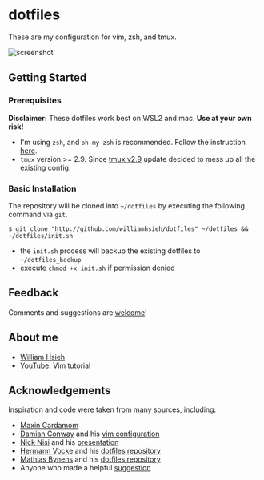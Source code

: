 # dotfiles
These are my configuration for vim, zsh, and tmux.

![screenshot](https://i.imgur.com/1I6as6m.png)

## Getting Started
### Prerequisites
**Disclaimer:** These dotfiles work best on WSL2 and mac. **Use at your own risk!**

* I'm using ```zsh```, and ```oh-my-zsh``` is recommended. Follow the instruction [here](https://github.com/robbyrussell/oh-my-zsh).
* ```tmux``` version >= 2.9. Since [tmux v2.9](https://github.com/tmux/tmux/issues/1721) update decided to mess up all the existing config.

### Basic Installation
The repository will be cloned into ```~/dotfiles``` by executing the following command via ```git```.
```
$ git clone "http://github.com/williamhsieh/dotfiles" ~/dotfiles && ~/dotfiles/init.sh
```
* the ```init.sh``` process will backup the existing dotfiles to ```~/dotfiles_backup```
* execute ```chmod +x init.sh``` if permission denied

## Feedback
Comments and suggestions are [welcome](https://github.com/WilliamHsieh/dotfiles/issues)!

## About me
* [William Hsieh](https://github.com/williamhsieh/)
* [YouTube](https://www.youtube.com/playlist?list=PL9_ICC0aO5tjEbqj4ivBFsafBx8Rw74fg): Vim tutorial

## Acknowledgements
Inspiration and code were taken from many sources, including:
* [Maxin Cardamom](https://github.com/changemewtf/no_plugins)
* [Damian Conway](http://damian.conway.org/About_us/Bio_formal.html) and his [vim configuration](https://github.com/thoughtstream/Damian-Conway-s-Vim-Setup)
* [Nick Nisi](https://nicknisi.com/) and his [presentation](https://github.com/nicknisi/vim-workshop)
* [Hermann Vocke](https://www.hamvocke.com/) and his [dotfiles repository](https://github.com/hamvocke/dotfiles)
* [Mathias Bynens](https://mathiasbynens.be/) and his [dotfiles repository](https://github.com/mathiasbynens/dotfiles/)
* Anyone who made a helpful [suggestion](https://github.com/WilliamHsieh/dotfiles/issues)

